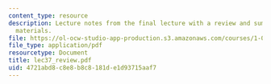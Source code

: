 ```yaml
---
content_type: resource
description: Lecture notes from the final lecture with a review and summary of course
  materials.
file: https://ol-ocw-studio-app-production.s3.amazonaws.com/courses/1-050-engineering-mechanics-i-fall-2007/4721abd8c8e8b8c8181de1d93715aaf7_lec37_review.pdf
file_type: application/pdf
resourcetype: Document
title: lec37_review.pdf
uid: 4721abd8-c8e8-b8c8-181d-e1d93715aaf7
---
```

